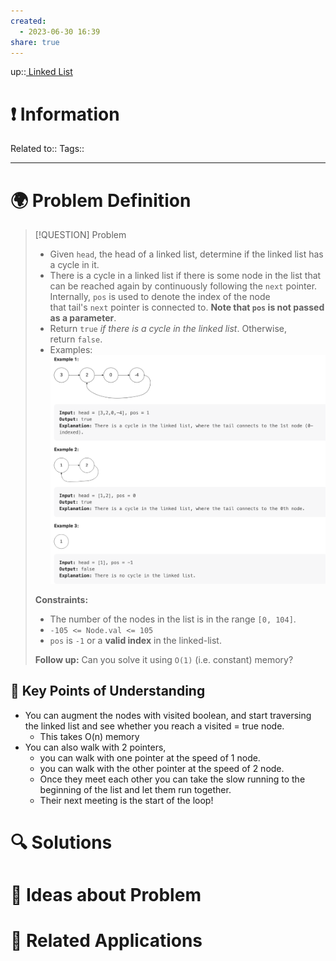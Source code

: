 ```yaml
---
created:
  - 2023-06-30 16:39
share: true
---
```


up::[ Linked List](NeetCode%20Index.md#^f40e13)

# ❗ Information
Related to:: 
Tags:: 

___
# 🌍 Problem Definition

> [!QUESTION] Problem
> - Given `head`, the head of a linked list, determine if the linked list has a cycle in it.
> - There is a cycle in a linked list if there is some node in the list that can be reached again by continuously following the `next` pointer. Internally, `pos` is used to denote the index of the node that tail's `next` pointer is connected to. **Note that `pos` is not passed as a parameter**.
> - Return `true` _if there is a cycle in the linked list_. Otherwise, return `false`.
> - Examples:
>  ![Pasted image 20230630164136.png](./40-referenceVAULTS/Resource%20Library/Images/Pasted%20image%2020230630164136.png)
>  
> **Constraints:**
> 
> - The number of the nodes in the list is in the range `[0, 104]`.
> - `-105 <= Node.val <= 105`
> - `pos` is `-1` or a **valid index** in the linked-list.
> 
> **Follow up:** Can you solve it using `O(1)` (i.e. constant) memory?


## 🔑 **Key Points of Understanding**
- You can augment the nodes with visited boolean, and  start traversing the linked list and see whether you reach a visited = true node.
	- This takes O(n) memory
- You can also walk with 2 pointers, 
	- you can walk with one pointer at the speed of 1 node.
	- you can walk with the other pointer at the speed of 2 node.
	- Once they meet each other you can take the slow running to the beginning of the list and let them run together.
	- Their next meeting is the start of the loop!

# 🔍 Solutions

# 🧠 Ideas about Problem

# 🔗 Related Applications

